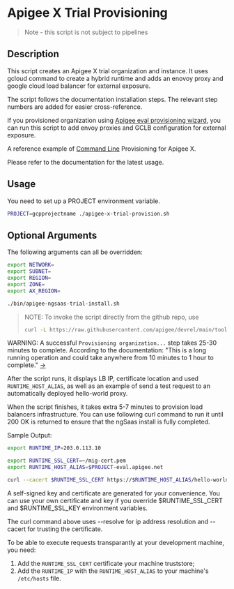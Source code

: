 # Apigee X Trial Provisioning

> Note - this script is not subject to pipelines

## Description

This script creates an Apigee X trial organization and instance. It uses gcloud command to create a hybrid runtime and adds an enovoy proxy and google cloud load balancer for external exposure.

The script follows the documentation installation steps. The relevant step numbers are added for easier cross-reference.

If you provisioned organization using [Apigee eval provisioning wizard](https://cloud.google.com/apigee/docs/api-platform/get-started/eval-orgs#wiz), you can run this script to add envoy proxies and GCLB configuration for external exposure.

A reference example of [Command Line](https://cloud.google.com/apigee/docs/api-platform/get-started/install-cli)
Provisioning for Apigee X.

Please refer to the documentation for the latest usage.

## Usage

You need to set up a PROJECT environment variable.

```sh
PROJECT=gcpprojectname ./apigee-x-trial-provision.sh
```

## Optional Arguments

The following arguments can all be overridden:

```sh
export NETWORK=
export SUBNET=
export REGION=
export ZONE=
export AX_REGION=
```

```sh
./bin/apigee-ngsaas-trial-install.sh
```

> NOTE: To invoke the script directly from the github repo, use
>
> ```sh
> curl -L https://raw.githubusercontent.com/apigee/devrel/main/tools/apigee-x-trial-provision/apigee-x-trial-provision.sh | bash -
> ```

WARNING: A successful `Provisioning organization...` step takes 25-30 minutes to complete. According to the documentation: "This is a long running operation and could take anywhere from 10 minutes to 1 hour to complete." [->](https://cloud.google.com/sdk/gcloud/reference/alpha/apigee/organizations/provision)

After the script runs, it displays LB IP, certificate location and used `RUNTIME_HOST_ALIAS`, as well as an example of send a test request to an automatically deployed hello-world proxy.

When the script finishes, it takes extra 5-7 minutes to provision load balancers infrastructure. You can use following curl command to run it until 200 OK is returned to ensure that the ngSaas install is fully completed.

Sample Output:

```sh
export RUNTIME_IP=203.0.113.10

export RUNTIME_SSL_CERT=~/mig-cert.pem
export RUNTIME_HOST_ALIAS=$PROJECT-eval.apigee.net 

curl --cacert $RUNTIME_SSL_CERT https://$RUNTIME_HOST_ALIAS/hello-world -v --resolve "$RUNTIME_HOST_ALIAS:443:$RUNTIME_IP"
```

A self-signed key and certificate are generated for your convenience. You can use your own certificate and key if you override $RUNTIME_SSL_CERT and $RUNTIME_SSL_KEY environment variables.

The curl command above uses --resolve for ip address resolution and --cacert for trusting the certificate.

To be able to execute requests transparantly at your development machine, you need:

1. Add the `RUNTIME_SSL_CERT` certificate your machine truststore;
2. Add the `RUNTIME_IP` with the `RUNTIME_HOST_ALIAS` to your machine's `/etc/hosts` file.
